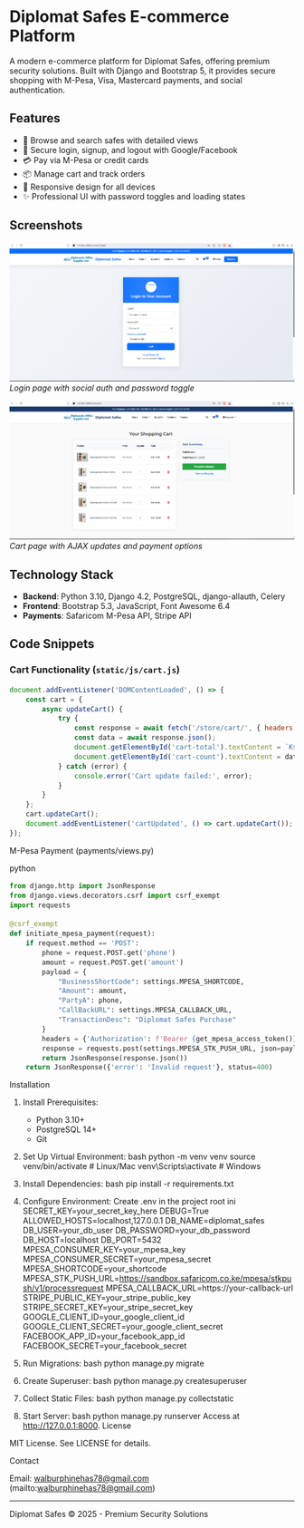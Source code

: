 # Diplomat Safes E-commerce Platform

A modern e-commerce platform for Diplomat Safes, offering premium security solutions. Built with Django and Bootstrap 5, it provides secure shopping with M-Pesa, Visa, Mastercard payments, and social authentication.

## Features

- 🛒 Browse and search safes with detailed views
- 🔐 Secure login, signup, and logout with Google/Facebook
- 💳 Pay via M-Pesa or credit cards
- 📦 Manage cart and track orders
- 📱 Responsive design for all devices
- ✨ Professional UI with password toggles and loading states

## Screenshots

![Login Page](docs/screenshots/login.png)
*Login page with social auth and password toggle*

![Cart Page](docs/screenshots/cart.png)
*Cart page with AJAX updates and payment options*

## Technology Stack

- **Backend**: Python 3.10, Django 4.2, PostgreSQL, django-allauth, Celery
- **Frontend**: Bootstrap 5.3, JavaScript, Font Awesome 6.4
- **Payments**: Safaricom M-Pesa API, Stripe API

## Code Snippets

### Cart Functionality (`static/js/cart.js`)

```javascript
document.addEventListener('DOMContentLoaded', () => {
    const cart = {
        async updateCart() {
            try {
                const response = await fetch('/store/cart/', { headers: { 'X-Requested-With': 'XMLHttpRequest' } });
                const data = await response.json();
                document.getElementById('cart-total').textContent = `Ksh ${data.total.toFixed(2)}`;
                document.getElementById('cart-count').textContent = data.count;
            } catch (error) {
                console.error('Cart update failed:', error);
            }
        }
    };
    cart.updateCart();
    document.addEventListener('cartUpdated', () => cart.updateCart());
});
```

M-Pesa Payment (payments/views.py)

python

```python
from django.http import JsonResponse
from django.views.decorators.csrf import csrf_exempt
import requests

@csrf_exempt
def initiate_mpesa_payment(request):
    if request.method == 'POST':
        phone = request.POST.get('phone')
        amount = request.POST.get('amount')
        payload = {
            "BusinessShortCode": settings.MPESA_SHORTCODE,
            "Amount": amount,
            "PartyA": phone,
            "CallBackURL": settings.MPESA_CALLBACK_URL,
            "TransactionDesc": "Diplomat Safes Purchase"
        }
        headers = {'Authorization': f'Bearer {get_mpesa_access_token()}'}
        response = requests.post(settings.MPESA_STK_PUSH_URL, json=payload, headers=headers)
        return JsonResponse(response.json())
    return JsonResponse({'error': 'Invalid request'}, status=400)
```

Installation

1. Install Prerequisites:
    - Python 3.10+
    - PostgreSQL 14+
    - Git

2. Set Up Virtual Environment:
    bash
    python -m venv venv
    source venv/bin/activate  # Linux/Mac
    venv\Scripts\activate     # Windows

3. Install Dependencies:
    bash
    pip install -r requirements.txt

4. Configure Environment: Create .env in the project root
    ini
    SECRET_KEY=your_secret_key_here
    DEBUG=True
    ALLOWED_HOSTS=localhost,127.0.0.1
    DB_NAME=diplomat_safes
    DB_USER=your_db_user
    DB_PASSWORD=your_db_password
    DB_HOST=localhost
    DB_PORT=5432
    MPESA_CONSUMER_KEY=your_mpesa_key
    MPESA_CONSUMER_SECRET=your_mpesa_secret
    MPESA_SHORTCODE=your_shortcode
    MPESA_STK_PUSH_URL=https://sandbox.safaricom.co.ke/mpesa/stkpush/v1/processrequest
    MPESA_CALLBACK_URL=https://your-callback-url
    STRIPE_PUBLIC_KEY=your_stripe_public_key
    STRIPE_SECRET_KEY=your_stripe_secret_key
    GOOGLE_CLIENT_ID=your_google_client_id
    GOOGLE_CLIENT_SECRET=your_google_client_secret
    FACEBOOK_APP_ID=your_facebook_app_id
    FACEBOOK_SECRET=your_facebook_secret

5. Run Migrations:
    bash
    python manage.py migrate

6. Create Superuser:
    bash
    python manage.py createsuperuser

7. Collect Static Files:
    bash
    python manage.py collectstatic
    
8. Start Server:
    bash
    python manage.py runserver
    Access at http://127.0.0.1:8000.
    License

MIT License. See LICENSE for details.

Contact

Email: walburphinehas78@gmail.com (mailto:walburphinehas78@gmail.com)

----------

Diplomat Safes © 2025 - Premium Security Solutions
